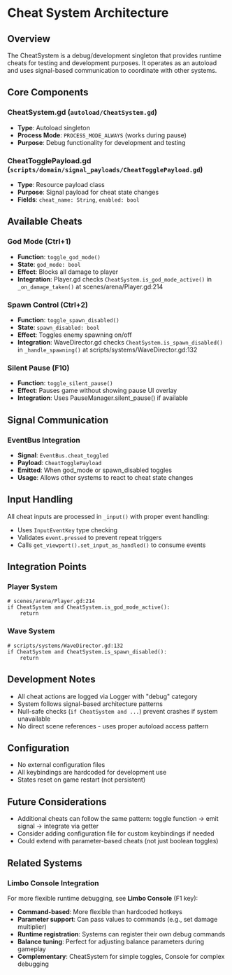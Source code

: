 # Cheat System Architecture

## Overview
The CheatSystem is a debug/development singleton that provides runtime cheats for testing and development purposes. It operates as an autoload and uses signal-based communication to coordinate with other systems.

## Core Components

### CheatSystem.gd (`autoload/CheatSystem.gd`)
- **Type**: Autoload singleton
- **Process Mode**: `PROCESS_MODE_ALWAYS` (works during pause)
- **Purpose**: Debug functionality for development and testing

### CheatTogglePayload.gd (`scripts/domain/signal_payloads/CheatTogglePayload.gd`)
- **Type**: Resource payload class
- **Purpose**: Signal payload for cheat state changes
- **Fields**: `cheat_name: String`, `enabled: bool`

## Available Cheats

### God Mode (Ctrl+1)
- **Function**: `toggle_god_mode()`
- **State**: `god_mode: bool`
- **Effect**: Blocks all damage to player
- **Integration**: Player.gd checks `CheatSystem.is_god_mode_active()` in `_on_damage_taken()` at scenes/arena/Player.gd:214

### Spawn Control (Ctrl+2)
- **Function**: `toggle_spawn_disabled()`
- **State**: `spawn_disabled: bool`
- **Effect**: Toggles enemy spawning on/off
- **Integration**: WaveDirector.gd checks `CheatSystem.is_spawn_disabled()` in `_handle_spawning()` at scripts/systems/WaveDirector.gd:132

### Silent Pause (F10)
- **Function**: `toggle_silent_pause()`
- **Effect**: Pauses game without showing pause UI overlay
- **Integration**: Uses PauseManager.silent_pause() if available

## Signal Communication

### EventBus Integration
- **Signal**: `EventBus.cheat_toggled`
- **Payload**: `CheatTogglePayload`
- **Emitted**: When god_mode or spawn_disabled toggles
- **Usage**: Allows other systems to react to cheat state changes

## Input Handling
All cheat inputs are processed in `_input()` with proper event handling:
- Uses `InputEventKey` type checking
- Validates `event.pressed` to prevent repeat triggers
- Calls `get_viewport().set_input_as_handled()` to consume events

## Integration Points

### Player System
```gdscript
# scenes/arena/Player.gd:214
if CheatSystem and CheatSystem.is_god_mode_active():
    return
```

### Wave System
```gdscript
# scripts/systems/WaveDirector.gd:132
if CheatSystem and CheatSystem.is_spawn_disabled():
    return
```

## Development Notes
- All cheat actions are logged via Logger with "debug" category
- System follows signal-based architecture patterns
- Null-safe checks (`if CheatSystem and ...`) prevent crashes if system unavailable
- No direct scene references - uses proper autoload access pattern

## Configuration
- No external configuration files
- All keybindings are hardcoded for development use
- States reset on game restart (not persistent)

## Future Considerations
- Additional cheats can follow the same pattern: toggle function → emit signal → integrate via getter
- Consider adding configuration file for custom keybindings if needed
- Could extend with parameter-based cheats (not just boolean toggles)

## Related Systems

### Limbo Console Integration
For more flexible runtime debugging, see **Limbo Console** (F1 key):
- **Command-based**: More flexible than hardcoded hotkeys
- **Parameter support**: Can pass values to commands (e.g., set damage multiplier)
- **Runtime registration**: Systems can register their own debug commands
- **Balance tuning**: Perfect for adjusting balance parameters during gameplay
- **Complementary**: CheatSystem for simple toggles, Console for complex debugging